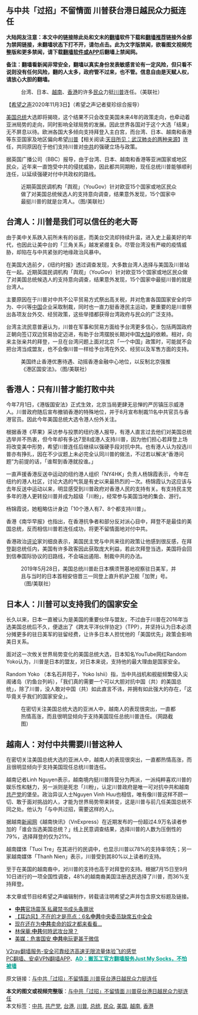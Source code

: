  <h2>与中共「过招」不留情面 川普获台港日越民众力挺连任</h2> <p class="notice"><b>大陆网友注意：本文中的链接除此处和文末的<a href="https://github.com/bannedbook/fanqiang" >翻墙</a>软件下载和<a href="https://github.com/killgcd/justmysocks/blob/master/README.md">翻墙推荐</a>链接外全部为禁网链接，未翻墙状态下打不开，请勿点击。此为文字版禁闻，欲看图文视频完整版和更多禁闻，请下载<a href="https://github.com/bannedbook/fanqiang">翻墙软件或APP</a>后翻墙上禁闻网。</p><p>备注：翻墙看新闻非常安全，翻墙以真实身份发表敏感言论有一定风险，但只看不说则没有任何风险，翻的人太多，政府管不过来，也不管。信息自由是天赋人权，请放心大胆的翻墙。</b></p>  <div class="entry"> <figure><figcaption>台湾、日本、<a href="https://www.bannedbook.org/bnews/tag/%e8%b6%8a%e5%8d%97/" class="st_tag internal_tag" rel="tag" title="标签 越南 下的日志">越南</a>、<a href="https://www.bannedbook.org/bnews/tag/%e9%a6%99%e6%b8%af/" class="st_tag internal_tag" rel="tag" title="标签 香港 下的日志">香港</a>的许多<a href="https://www.bannedbook.org/bnews/tag/%E6%B0%91%E4%BC%97/" class="st_tag internal_tag" rel="tag" title="标签 民众 下的日志">民众</a>力挺<a href="https://www.bannedbook.org/bnews/tag/%e5%b7%9d%e6%99%ae/" class="st_tag internal_tag" rel="tag" title="标签 川普 下的日志">川普</a>连任。（美联社）</figcaption></figure> <p>【<span class='wp_keywordlink_affiliate'><a href="https://www.soundofhope.org" title="希望之声" target="_blank">希望之声</a></span>2020年11月3日】（希望之声记者斐珍综合报导）</p> <p><a href="https://www.bannedbook.org/bnews/tag/%e7%be%8e%e5%9b%bd/" class="st_tag internal_tag" rel="tag" title="标签 美国 下的日志">美国</a><a href="https://www.bannedbook.org/bnews/tag/%e6%80%bb%e7%bb%9f/" class="st_tag internal_tag" rel="tag" title="标签 总统 下的日志">总统</a>大选即将揭晓，这个结果不只会改变美国未来4年的政策走向，也牵动着亚洲局势的走向，同时影响全球局势的发展。因此世界各国对于这个大选「结果」无不屏息以待。欧洲各国大多倾向支持拜登入主白宫，而台湾、日本、越南和香港等东亚国家及地区偏向希望<span class='wp_keywordlink'><a href="https://www.bannedbook.org/bnews/comments/20200816/1381118.html" title="天目所见：川普将再赢总统大选 共和党掌参众两院" target="_blank">川普</a></span>【相关阅读:<a href='https://www.bannedbook.org/bnews/comments/20200816/1381123.html' target='_blank'>天目所见：武汉肺炎的两种来源</a>】连任，共同原因在于他们支持川普对<a href="https://www.bannedbook.org/bnews/tag/%e4%b8%ad%e5%85%b1/" class="st_tag internal_tag" rel="tag" title="标签 中共 下的日志">中共</a>的强硬立场与政策。</p> <p>据英国广播公司（BBC）报导，由于台湾、日本、越南和香港等亚洲国家或地区民众，近年来一直饱受中共的侵扰威胁，因此都共同期盼，现任总统川普能够顺利连任，以延续强硬对付中共政权的路线。</p> <figure><figcaption>近期英国民调机构「舆观」（YouGov）针对欧亚15个国家或地区民众做了对美国总统候选人的支持意向调查，结果意外发现，15个国家中最挺川普的就是台湾人。（图/美联社）</figcaption></figure> <h2>台湾人：川普是我们可以信任的老大哥</h2> <p>由于美中关系跌入前所未有的谷底，而美台交流却持续升温，进入史上最美好的年代，也因此让美中台的「三角关系」越发紧绷复杂。尽管台湾没有严峻的疫情威胁，却陷在与中共紧张的地缘政治风暴中。</p> <p>在美国大选前夕，《纽约时报》透过调查发现，大多数台湾人选择与美国及川普站在一起。近期英国民调机构「舆观」（YouGov）针对欧亚15个国家或地区民众做了对美国总统候选人的支持意向调查，结果意外发现，15个国家中最挺川普的就是台湾人。</p>  <p>主要原因在于川普对中共不公平贸易方式祭出高关税，并对危害各国国家安全的华为、中兴等<span class='wp_keywordlink_affiliate'><a href="https://www.bannedbook.org/" title="中国" target="_blank">中国</a></span>企业采取制裁，同时也一直力挺香港民主运动，更重要的是川普祭出各项友台外交、经贸政策，这些举措都获得台湾政府与民众的广泛支持。</p> <p>台湾主流民意普遍认为，川普在军事和贸易方面给予台湾更多信心，包括两国政府正朝向签订双边贸易协定迈进，有助于台湾摆脱长期对中国<span class='wp_keywordlink_affiliate'><a href="https://www.bannedbook.org/" title="大陆" target="_blank">大陆</a></span>的依赖。相对，向来主张亲共的拜登，一旦在台湾问题上面对北京「一个中国」政策时，可能就不会把台湾当成盟友，也不会像川普一样给予台湾在外交、经贸以及军售方面的支持。</p> <figure><figcaption>美国终止香港优惠待遇、动摇香港金融中心地位，以反制北京强推《港区国安法》。（图/美联社）</figcaption></figure> <h2>香港人：只有川普才能打败中共</h2> <p>今年7月1日，《港版国安法》正式生效，北京当局更肆无忌惮的严厉镇压示威港人。川普政府随后宣布撤销香港的特殊地位，并于8月宣布制裁11名中共官员与香港官员。因此今年美国总统大选令港人份外关注。</p> <p>根据香港《苹果》采访参与投票的纽约港人报导，有港人直言过去他们对美国总统选举并不热衷，但今年却有多达7至8成港人支持川普，因为他们担心若拜登上场将改变美中形势，希望川普连任后继续以强硬手段对抗中共。也有港人认为投选川普亦有挣扎，因在不少议题上未必完全认同川普的做法，不过若以解决“香港问题”为前提的话，「谁帮到香港就投谁。」</p> <p>一直声援香港反送中运动的纽约港人组织「NY4HK」负责人杨锦霞表示，今年在纽约的港人社区，讨论大选的气氛是有史以来最热烈的一次。杨锦霞认为这应该与去年反送中运动以来，明显感受到川普政府对香港人民的支持有关。有支持民主党多年的港人更转投川普并成为超级「川粉」，经常参与美国当地的集会、游行。</p>  <p>杨锦霞说，她粗略估计身边「10个港人有7、8个都支持川普」。</p> <p>香港《南华早报》也指出，在香港抗争者和部分反对派心目中，拜登不是最佳的美国总统，反而相信川普若连任成功，将更不留情面地对付中共。</p> <p>香港政治<span class='wp_keywordlink_affiliate'><a href="https://www.bannedbook.org/bnews/comments/" title="新闻评论" target="_blank">评论</a></span>家刘细良表示，美国民主党与中共来往的政策让他感到很反感，在拜登副总统任内，美国有许多政客因此获取庞大利益，若此次拜登当选，美国将会回到信奉国际协议的旧路线，不会端出遏阻、制裁中共的办法。</p> <figure><figcaption>2019年5月28日，美国总统川普赴日本横须贺基地视察驻日美军，并且与当时的日本首相安倍晋三一同登上直升机护卫舰「加贺」号。（图/美联社）</figcaption></figure> <h2>日本人：川普可以支持我们的国家安全</h2> <p>长久以来，日本一直被认为是美国的重要伙伴与盟友，不过由于川普在2016年当选美国总统后不久，便退出了《跨太平洋伙伴协定》（TPP），并坚持认为日本必须分摊更多的驻日美军的驻留经费，让许多日本人担忧他的「美国优先」政策会影响美日关系。</p> <p>面对这一次攸关世界局势变化的美国总统大选，日本知名YouTube网红Random Yoko认为，川普是日本的盟友，对日本来说，支持他的最大理由是国家安全。</p>  <p>Random Yoko （本名石井阳子，Yoko Ishii）指，当中共战机和舰艇频繁侵入尖阁诸岛（钓鱼台列屿），「我们真的需要一个可以大胆对抗中国（共）的美国总统」，除了川普，没人敢对中国（共）如此直言不讳，并拥有如此强大的存在，「这毕竟关乎我们的国家安全」。</p> <figure><figcaption>在密切关注美国总统大选的亚洲人中，越南人的表现很突出，一直都热情高涨，而且很明显倾向于支持美国现任总统川普连任。（网路截图）</figcaption></figure> <h2>越南人：对付中共需要川普这种人</h2> <p>在密切关注美国总统大选的亚洲人中，越南人的表现很突出，一直都热情高涨，而且很明显倾向于支持美国现任总统川普连任。</p> <p>越南记者Linh Nguyen表示，越南境内挺川普阵营分为两派，一派纯粹喜欢川普的娱乐性和魅力，另一派则是死忠「川粉」，认定川普政府是唯一可对抗中共和越南<a href="https://www.bannedbook.org/bnews/tag/%e5%85%b1%e4%ba%a7%e5%85%9a/" class="st_tag internal_tag" rel="tag" title="标签 共产党 下的日志">共产党</a>的堡垒。政治异议人士Nguyen Vinh Huu也相信，唯有像川普这样不顾一切、敢于面对挑战的人，才能为世界局势带来转变，这是川普与前几任美国总统不同之处。他认为「与中共过招，需要这样的人」。</p> <p>据越南<span class='wp_keywordlink_affiliate'><a href="https://www.bannedbook.org/" title="新闻网">新闻网</a></span>《越南快讯》（VnExpress）在近期发布的一份超过4.9万名读者参加的「谁会当选美国总统？」线上民意调查结果，选择川普的人数为压倒性的79%，选择拜登的仅为21%。</p> <p>越南媒体「Tuoi Tre」在其进行的民调中，也显示川普以78%的支持率领先；另一家越南媒体「Thanh Nien」表示，川普受到其80%以上读者的支持。</p>  <p>至于在美国的越南裔中，对川普的支持也高于对拜登的支持。根据7月15日至9月10日进行的一项全国性调查，48%的越南裔美国注册选民选择了川普，而36%支持拜登。</p> <p>本文章或节目经希望之声编辑制作，转载请注明希望之声并包含原文标题及链接。</p> <ul class='op-related-articles' title='相关阅读'> <li><a href='https://www.bannedbook.org/bnews/bannedvideo/20201104/1425602.html' target='_blank'><b>中共</b>官场震荡 私藏禁书成头条罪状</a></li> <li><a href='https://www.bannedbook.org/bnews/headline/20201104/1425589.html' target='_blank'>【耳边风】不在的才是亮点：6名<b>中共</b>中央委员缺席五中全会</a></li> <li><a href='https://www.bannedbook.org/bnews/lifebaike/20201104/1425573.html' target='_blank'>现在还在为<b>中共</b>卖命的奴才都来看看…</a></li> <li><a href='https://www.bannedbook.org/bnews/baitai/20201104/1425560.html' target='_blank'>林保華:<b>中共</b>何時武攻台灣？</a></li> <li><a href='https://www.bannedbook.org/bnews/bannedvideo/20201104/1425534.html' target='_blank'>美媒：危害国安 <b>中共</b>电玩更甚于微信</a></li> </ul> <p class="texttj"> <a href="https://www.bannedbook.org/forum23/topic22702.html" target="_blank">V2ray翻墙服务-安全可靠经济高速无限流量体验飞的感觉</a><br/> <a href="https://github.com/bannedbook/fanqiang/wiki/%E7%A6%81%E9%97%BB%E7%BD%91%E5%AE%89%E5%8D%93%E7%BF%BB%E5%A2%99%E6%96%B0%E9%97%BBAPP" target="_blank">PC翻墙、安卓VPN翻墙APP</a>、<span onclick="window.open('https://github.com/killgcd/justmysocks/blob/master/README.md')" style="font-weight:bold;color:#00A191;cursor:pointer;text-decoration:underline;outline:none">AD：搬瓦工官方翻墙服务Just My Socks，不怕被墙</span></p><p>原文链接：<a class="src_link"  href="https://www.soundofhope.org/post/439078" target="_blank">与中共「过招」不留情面 川普获台港日越民众力挺连任</a></p><a name='sharetosocial'></a>       <div><b>本文的图文或视频完整版</b>：<a href='https://www.bannedbook.org/bnews/comments/20201104/1425604.html'>与中共「过招」不留情面 川普获台港日越民众力挺连任</a></div>  </div><!--END ENTRY--> <div class="postfooter"> <div>本文标签：<a href="https://www.bannedbook.org/bnews/tag/%e4%b8%ad%e5%85%b1/" rel="tag">中共</a>, <a href="https://www.bannedbook.org/bnews/tag/%e5%85%b1%e4%ba%a7%e5%85%9a/" rel="tag">共产党</a>, <a href="https://www.bannedbook.org/bnews/tag/%E5%8F%B0%E6%B8%AF/" rel="tag">台港</a>, <a href="https://www.bannedbook.org/bnews/tag/%e5%b7%9d%e6%99%ae/" rel="tag">川普</a>, <a href="https://www.bannedbook.org/bnews/tag/%e6%80%bb%e7%bb%9f/" rel="tag">总统</a>, <a href="https://www.bannedbook.org/bnews/tag/%E6%B0%91%E4%BC%97/" rel="tag">民众</a>, <a href="https://www.bannedbook.org/bnews/tag/%e7%be%8e%e5%9b%bd/" rel="tag">美国</a>, <a href="https://www.bannedbook.org/bnews/tag/%e8%b6%8a%e5%8d%97/" rel="tag">越南</a>, <a href="https://www.bannedbook.org/bnews/tag/%e9%a6%99%e6%b8%af/" rel="tag">香港</a></div>  </div><!--END POSTFOOTER--> 